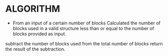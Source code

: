 # ALGORITHM

- From an input of a certain number of blocks
  Calculated the number of blocks used in a valid
  structure less than or equal to the number of
  blocks provided as input.

subtract the number of blocks used from the total number of blocks
return the result of the subtraction.
